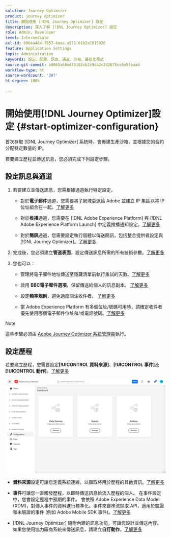 ```yaml
---
solution: Journey Optimizer
product: journey optimizer
title: 開始使用 [!DNL Journey Optimizer] 設定
description: 深入了解 [!DNL Journey Optimizer] 設定
role: Admin, Developer
level: Intermediate
exl-id: 0964a484-f957-4aae-a571-61b2a1615026
feature: Application Settings
topic: Administration
keywords: 設定、配置、訊息、通道、沙箱、最佳化程式
source-git-commit: b8065a68ed73102cb2c9da2c2d2675ce8e5fbaad
workflow-type: ht
source-wordcount: '387'
ht-degree: 100%

---
```



# 開始使用[!DNL Journey Optimizer]設定 {#start-optimizer-configuration}

首次存取 [!DNL Journey Optimizer] 系統時，會佈建生產沙箱，並根據您的合約分配特定數量的 IP。

若要建立歷程並傳送訊息，您必須完成下列設定步驟。

## 設定訊息與通道

1. 若要建立並傳送訊息，您需根據通道執行特定設定。

   * 對於&#x200B;**電子郵件**&#x200B;通道，您需要將子網域委派給 Adobe 並建立 IP 集區以將 IP 位址組合在一起。[了解更多](../email/get-started-email-config.md)

   * 對於&#x200B;**推播**&#x200B;通道，您需要在 [!DNL Adobe Experience Platform] 與 [!DNL Adobe Experience Platform Launch] 中定義推播通知設定。[了解更多](../push/push-configuration.md)

   * 對於&#x200B;**簡訊**&#x200B;通道，您需要設定執行個體以傳送簡訊，包括整合提供者設定與 [!DNL Journey Optimizer]。[了解更多](../sms/sms-configuration.md)

1. 完成後，您必須建立&#x200B;**管道表面**，設定傳送訊息所需的所有技術參數。[了解更多](channel-surfaces.md)

1. 您也可以：

   * 管理將電子郵件地址傳送至隱藏清單前執行重試的天數。[了解更多](manage-suppression-list.md)

   * 啟用 **BBC電子郵件選項**，保留傳送給個人的訊息副本。 [了解更多](archiving-support.md#enable-bcc)

   * 設定&#x200B;**頻率規則**，避免過度關注收件者。 [了解更多](frequency-rules.md)

   * 當 Adobe Experience Platform 有多個位址/號碼可用時，請確定收件者優先使用哪個電子郵件位址和/或電話號碼。[了解更多](primary-email-addresses.md)

<!--* Understand the push notification flow. [Learn more](../push/push-gs.md)-->

>[!NOTE]
>
>這些步驟必須由 [Adobe Journey Optimizer 系統管理員](../start/path/administrator.md)執行。

## 設定歷程

若要建立歷程，您需要設定&#x200B;**[!UICONTROL 資料來源]**、**[!UICONTROL 事件]**&#x200B;及&#x200B;**[!UICONTROL 動作]**。[了解更多](about-data-sources-events-actions.md)

![](assets/admin-menu.png)

* **資料來源**&#x200B;設定可讓您定義系統連線，以擷取將用於歷程的其他資訊。[了解更多](../datasource/about-data-sources.md)

* **事件**&#x200B;可讓您一直觸發歷程，以即時傳送訊息給流入歷程的個人。 在事件設定中，您會設定歷程中預期的事件。 會依照 Adobe Experience Data Model (XDM)，對傳入事件的資料進行標準化。事件來自串流擷取 API，適用於驗證和未驗證的事件 (例如 Adobe Mobile SDK 事件)。[了解更多](../event/about-events.md)

* [!DNL Journey Optimizer] 隨附內建的訊息功能，可讓您設計並傳送內容。 如果您使用協力廠商系統來傳送訊息，請建立&#x200B;**自訂動作**。[了解更多](../action/action.md)
